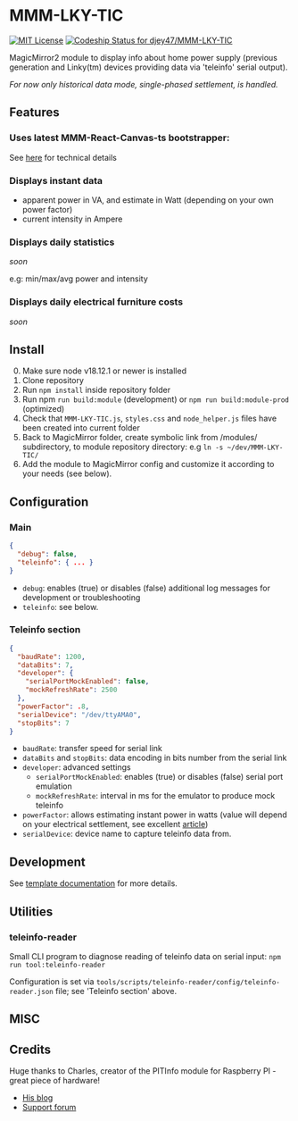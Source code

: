 # MMM-LKY-TIC

[ ![MIT License](https://img.shields.io/badge/license-MIT-blue.svg)](http://choosealicense.com/licenses/mit)
[![Codeship Status for djey47/MMM-LKY-TIC](https://app.codeship.com/projects/27c90cc5-d5e1-4956-af95-ea1154fffda4/status?branch=master)](https://app.codeship.com/projects/462252)

MagicMirror2 module to display info about home power supply (previous generation and Linky(tm) devices providing data via 'teleinfo' serial output). 

*For now only historical data mode, single-phased settlement, is handled.*

## Features

### Uses latest MMM-React-Canvas-ts bootstrapper:
See [here](https://github.com/djey47/MMM-React-Canvas-ts) for technical details

### Displays instant data
- apparent power in VA, and estimate in Watt (depending on your own power factor)
- current intensity in Ampere

### Displays daily statistics
*soon*

e.g: min/max/avg power and intensity

### Displays daily electrical furniture costs
*soon*

## Install

0. Make sure node v18.12.1 or newer is installed
1. Clone repository
2. Run `npm install` inside repository folder
3. Run npm `run build:module` (development) or `npm run build:module-prod` (optimized)
4. Check that `MMM-LKY-TIC.js`, `styles.css` and `node_helper.js` files have been created into current folder
5. Back to MagicMirror folder, create symbolic link from /modules/ subdirectory, to module repository directory: e.g `ln -s ~/dev/MMM-LKY-TIC/`
6. Add the module to MagicMirror config and customize it according to your needs (see below).

## Configuration

### Main
```json
{
  "debug": false,
  "teleinfo": { ... }
}
```

- `debug`: enables (true) or disables (false) additional log messages for development or troubleshooting
- `teleinfo`: see below.

### Teleinfo section

```json
{
  "baudRate": 1200,
  "dataBits": 7,
  "developer": {
    "serialPortMockEnabled": false,
    "mockRefreshRate": 2500
  },
  "powerFactor": .8,
  "serialDevice": "/dev/ttyAMA0",
  "stopBits": 7
}
```

- `baudRate`: transfer speed for serial link
- `dataBits` and `stopBits`: data encoding in bits number from the serial link
- `developer`: advanced settings
  - `serialPortMockEnabled`: enables (true) or disables (false) serial port emulation
  - `mockRefreshRate`: interval in ms for the emulator to produce mock teleinfo
- `powerFactor`: allows estimating instant power in watts (value will depend on your electrical settlement, see excellent [article](https://www.eaton.com/us/en-us/products/backup-power-ups-surge-it-power-distribution/backup-power-ups/va-versus-watts--eaton.html))
- `serialDevice`: device name to capture teleinfo data from.  

## Development

See [template documentation](https://github.com/djey47/MMM-React-Canvas-ts#developing-your-own-module) for more details.

## Utilities

### teleinfo-reader
Small CLI program to diagnose reading of teleinfo data on serial input: `npm run tool:teleinfo-reader`

Configuration is set via `tools/scripts/teleinfo-reader/config/teleinfo-reader.json` file; see 'Teleinfo section' above.

## MISC

## Credits

Huge thanks to Charles, creator of the PITInfo module for Raspberry PI - great piece of hardware!

- [His blog](https://hallard.me/author/hallard/)
- [Support forum](https://community.ch2i.eu/)

